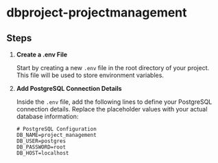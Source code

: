 # dbproject-projectmanagement

## Steps

1. **Create a .env File**

   Start by creating a new `.env` file in the root directory of your project. This file will be used to store environment variables.

2. **Add PostgreSQL Connection Details**

   Inside the `.env` file, add the following lines to define your PostgreSQL connection details. Replace the placeholder values with your actual database information:

   ```env
   # PostgreSQL Configuration
   DB_NAME=project_management
   DB_USER=postgres
   DB_PASSWORD=root
   DB_HOST=localhost
